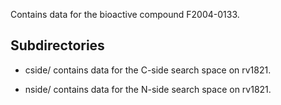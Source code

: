 Contains data for the bioactive compound F2004-0133.

## Subdirectories

- cside/ contains data for the C-side search space on rv1821.

- nside/ contains data for the N-side search space on rv1821.

